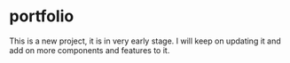 # portfolio

This is a new project, it is in very early stage. I will keep on updating it and add on more components and features to it.
